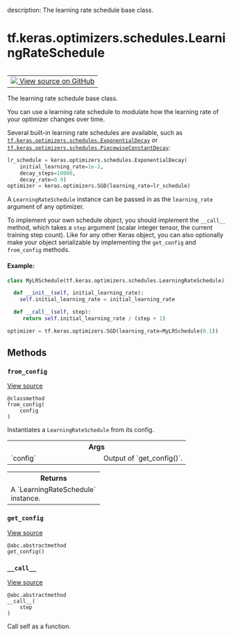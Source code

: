 description: The learning rate schedule base class.

<div itemscope itemtype="http://developers.google.com/ReferenceObject">
<meta itemprop="name" content="tf.keras.optimizers.schedules.LearningRateSchedule" />
<meta itemprop="path" content="Stable" />
<meta itemprop="property" content="__call__"/>
<meta itemprop="property" content="from_config"/>
<meta itemprop="property" content="get_config"/>
</div>

# tf.keras.optimizers.schedules.LearningRateSchedule

<!-- Insert buttons and diff -->

<table class="tfo-notebook-buttons tfo-api nocontent" align="left">
<td>
  <a target="_blank" href="https://github.com/keras-team/keras/tree/v2.15.0/keras/optimizers/schedules/learning_rate_schedule.py#L30-L98">
    <img src="https://www.tensorflow.org/images/GitHub-Mark-32px.png" />
    View source on GitHub
  </a>
</td>
</table>



The learning rate schedule base class.

<!-- Placeholder for "Used in" -->

You can use a learning rate schedule to modulate how the learning rate
of your optimizer changes over time.

Several built-in learning rate schedules are available, such as
<a href="../../../../tf/keras/optimizers/schedules/ExponentialDecay.md"><code>tf.keras.optimizers.schedules.ExponentialDecay</code></a> or
<a href="../../../../tf/keras/optimizers/schedules/PiecewiseConstantDecay.md"><code>tf.keras.optimizers.schedules.PiecewiseConstantDecay</code></a>:

```python
lr_schedule = keras.optimizers.schedules.ExponentialDecay(
    initial_learning_rate=1e-2,
    decay_steps=10000,
    decay_rate=0.9)
optimizer = keras.optimizers.SGD(learning_rate=lr_schedule)
```

A `LearningRateSchedule` instance can be passed in as the `learning_rate`
argument of any optimizer.

To implement your own schedule object, you should implement the `__call__`
method, which takes a `step` argument (scalar integer tensor, the
current training step count).
Like for any other Keras object, you can also optionally
make your object serializable by implementing the `get_config`
and `from_config` methods.

#### Example:



```python
class MyLRSchedule(tf.keras.optimizers.schedules.LearningRateSchedule):

  def __init__(self, initial_learning_rate):
    self.initial_learning_rate = initial_learning_rate

  def __call__(self, step):
     return self.initial_learning_rate / (step + 1)

optimizer = tf.keras.optimizers.SGD(learning_rate=MyLRSchedule(0.1))
```

## Methods

<h3 id="from_config"><code>from_config</code></h3>

<a target="_blank" class="external" href="https://github.com/keras-team/keras/tree/v2.15.0/keras/optimizers/schedules/learning_rate_schedule.py#L88-L98">View source</a>

<pre class="devsite-click-to-copy prettyprint lang-py tfo-signature-link">
<code>@classmethod</code>
<code>from_config(
    config
)
</code></pre>

Instantiates a `LearningRateSchedule` from its config.


<!-- Tabular view -->
 <table class="responsive fixed orange">
<colgroup><col width="214px"><col></colgroup>
<tr><th colspan="2">Args</th></tr>

<tr>
<td>
`config`
</td>
<td>
Output of `get_config()`.
</td>
</tr>
</table>



<!-- Tabular view -->
 <table class="responsive fixed orange">
<colgroup><col width="214px"><col></colgroup>
<tr><th colspan="2">Returns</th></tr>
<tr class="alt">
<td colspan="2">
A `LearningRateSchedule` instance.
</td>
</tr>

</table>



<h3 id="get_config"><code>get_config</code></h3>

<a target="_blank" class="external" href="https://github.com/keras-team/keras/tree/v2.15.0/keras/optimizers/schedules/learning_rate_schedule.py#L81-L86">View source</a>

<pre class="devsite-click-to-copy prettyprint lang-py tfo-signature-link">
<code>@abc.abstractmethod</code>
<code>get_config()
</code></pre>




<h3 id="__call__"><code>__call__</code></h3>

<a target="_blank" class="external" href="https://github.com/keras-team/keras/tree/v2.15.0/keras/optimizers/schedules/learning_rate_schedule.py#L74-L79">View source</a>

<pre class="devsite-click-to-copy prettyprint lang-py tfo-signature-link">
<code>@abc.abstractmethod</code>
<code>__call__(
    step
)
</code></pre>

Call self as a function.




